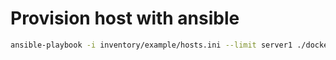 # Provision host with ansible

```bash
ansible-playbook -i inventory/example/hosts.ini --limit server1 ./docker.yml -K --skip-tags "optional"
```

